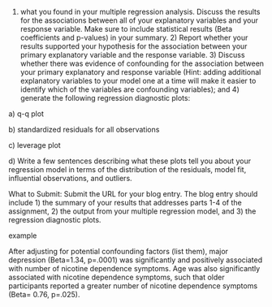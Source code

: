 1) what you found in your multiple regression analysis. Discuss the results for the associations between all of your explanatory variables and your response variable. Make sure to include statistical results (Beta coefficients and p-values) in your summary. 2) Report whether your results supported your hypothesis for the association between your primary explanatory variable and the response variable. 3) Discuss whether there was evidence of confounding for the association between your primary explanatory and response variable (Hint: adding additional explanatory variables to your model one at a time will make it easier to identify which of the variables are confounding variables); and 4) generate the following regression diagnostic plots:

a) q-q plot

b)  standardized residuals for all observations

c) leverage plot

d) Write a few sentences describing what these plots tell you about your regression model in terms of the distribution of the residuals, model fit, influential observations, and outliers. 

What to Submit: Submit the URL for your blog entry. The blog entry should include 1) the summary of your results that addresses parts 1-4 of the assignment, 2) the output from your multiple regression model, and 3) the regression diagnostic plots.



example 

After adjusting for potential confounding factors (list them), major depression (Beta=1.34, p=.0001) was significantly and positively associated with number of nicotine dependence symptoms. Age was also significantly associated with nicotine dependence symptoms, such that older participants reported a greater number of nicotine dependence symptoms (Beta= 0.76, p=.025).  
